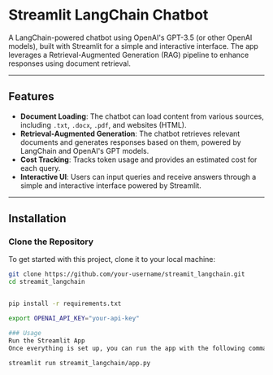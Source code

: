 # **Streamlit LangChain Chatbot**

A LangChain-powered chatbot using OpenAI's GPT-3.5 (or other OpenAI models), built with Streamlit for a simple and interactive interface. The app leverages a Retrieval-Augmented Generation (RAG) pipeline to enhance responses using document retrieval.

---

## **Features**
- **Document Loading**: The chatbot can load content from various sources, including `.txt`, `.docx`, `.pdf`, and websites (HTML).
- **Retrieval-Augmented Generation**: The chatbot retrieves relevant documents and generates responses based on them, powered by LangChain and OpenAI's GPT models.
- **Cost Tracking**: Tracks token usage and provides an estimated cost for each query.
- **Interactive UI**: Users can input queries and receive answers through a simple and interactive interface powered by Streamlit.

---

## **Installation**

### **Clone the Repository**
To get started with this project, clone it to your local machine:
```bash
git clone https://github.com/your-username/streamit_langchain.git
cd streamit_langchain


pip install -r requirements.txt

export OPENAI_API_KEY="your-api-key"

### Usage
Run the Streamlit App
Once everything is set up, you can run the app with the following command:

streamlit run streamit_langchain/app.py